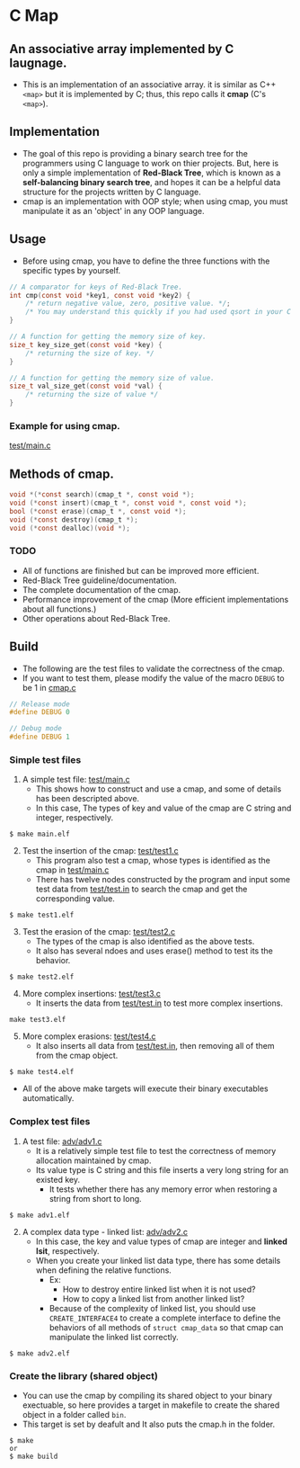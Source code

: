 # C Map
## An associative array implemented by C laugnage.
* This is an implementation of an associative array. it is similar as C++ ```<map>``` but it is implemented by C; thus, this repo calls it **cmap** (C's ```<map>```).

## Implementation
* The goal of this repo is providing a binary search tree for the programmers using C language to work on thier projects. But, here is only a simple implementation of **Red-Black Tree**, which is known as a **self-balancing binary search tree**, and hopes it can be a helpful data structure for the projects written by C language.
* cmap is an implementation with OOP style; when using cmap, you must manipulate it as an 'object' in any OOP language.

## Usage
* Before using cmap, you have to define the three functions with the specific types by yourself.
```c
// A comparator for keys of Red-Black Tree.
int cmp(const void *key1, const void *key2) {
	/* return negative value, zero, positive value. */;
	/* You may understand this quickly if you had used qsort in your C projects. */
}

// A function for getting the memory size of key.
size_t key_size_get(const void *key) {
	/* returning the size of key. */
}

// A function for getting the memory size of value.
size_t val_size_get(const void *val) {
	/* returning the size of value */
}
```

### Example for using cmap.

[test/main.c](test/main.c)

## Methods of cmap.
```c
void *(*const search)(cmap_t *, const void *);
void (*const insert)(cmap_t *, const void *, const void *);
bool (*const erase)(cmap_t *, const void *);
void (*const destroy)(cmap_t *);
void (*const dealloc)(void *);
```
### TODO
* All of functions are finished but can be improved more efficient.
* Red-Black Tree guideline/documentation.
* The complete documentation of the cmap.
* Performance improvement of the cmap (More efficient implementations about all functions.)
* Other operations about Red-Black Tree.

## Build
* The following are the test files to validate the correctness of the cmap.
* If you want to test them, please modify the value of the macro ```DEBUG``` to be 1 in [cmap.c](cmap.c)
```c
// Release mode
#define DEBUG 0

// Debug mode
#define DEBUG 1
```
### Simple test files
1. A simple test file: [test/main.c](test/main.c)
	* This shows how to construct and use a cmap, and some of details has been descripted above.
	* In this case, The types of key and value of the cmap are C string and integer, respectively.
```
$ make main.elf
```
2. Test the insertion of the cmap: [test/test1.c](test/test1.c)
	* This program also test a cmap, whose types is identified as the cmap in [test/main.c](test/main.c)
	* There has twelve nodes constructed by the program and input some test data from [test/test.in](test/test.in) to search the cmap and get the corresponding value.
```
$ make test1.elf
```
3. Test the erasion of the cmap: [test/test2.c](test/test2.c)
	* The types of the cmap is also identified as the above tests.
	* It also has several ndoes and uses erase() method to test its the behavior.
```
$ make test2.elf
```
4. More complex insertions: [test/test3.c](test/test3.c)
	* It inserts the data from [test/test.in](test/test.in) to test more complex insertions.
```
make test3.elf
```
5. More complex erasions: [test/test4.c](test/test4.c)
	* It also inserts all data from [test/test.in](test/test.in), then removing all of them from the cmap object.
```
$ make test4.elf
```
* All of the above make targets will execute their binary executables automatically.
### Complex test files
1. A test file: [adv/adv1.c](adv/adv1.c)
	* It is a relatively simple test file to test the correctness of memory allocation maintained by cmap.
	* Its value type is C string and this file inserts a very long string for an existed key.
		* It tests whether there has any memory error when restoring a string from short to long.
```
$ make adv1.elf
```
2. A complex data type - linked list: [adv/adv2.c](adv/adv2.c)
	* In this case, the key and value types of cmap are integer and **linked lsit**, respectively.
	* When you create your linked list data type, there has some details when defining the relative functions.
		* Ex: 
			* How to destroy entire linked list when it is not used? 
			* How to copy a linked list from another linked list?
		* Because of the complexity of linked list, you should use ```CREATE_INTERFACE4``` to create a
		  complete interface to define the behaviors of all methods of ```struct cmap_data``` so that
		  cmap can manipulate the linked list correctly.
```
$ make adv2.elf
```
### Create the library (shared object)
* You can use the cmap by compiling its shared object to your binary exectuable, so here provides a target in makefile to create the shared object in a folder called ```bin```.
* This target is set by deafult and It also puts the cmap.h in the folder.
```
$ make
or
$ make build
```

